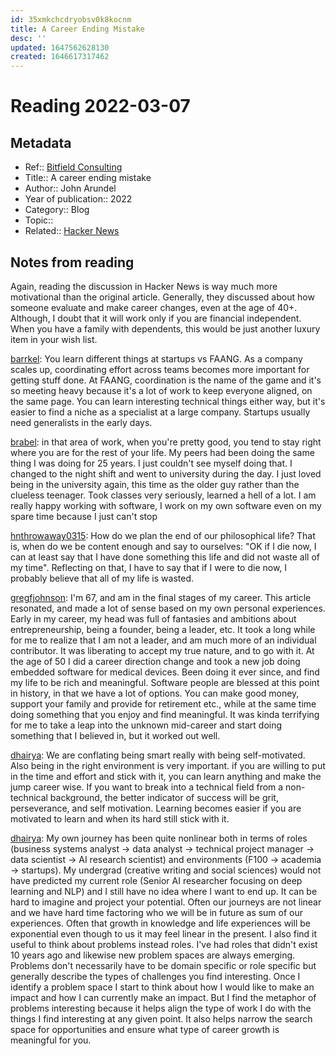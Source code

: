 ```yaml
---
id: 35xmkchcdryobsv0k8kocnm
title: A Career Ending Mistake
desc: ''
updated: 1647562628130
created: 1646617317462
---
```

# Reading 2022-03-07

## Metadata

- Ref:: [Bitfield Consulting](https://bitfieldconsulting.com/golang/career)
- Title:: A career ending mistake
- Author:: John Arundel
- Year of publication:: 2022
- Category:: Blog
- Topic:: 
- Related:: [Hacker News](https://news.ycombinator.com/item?id=30428602)

## Notes from reading

Again, reading the discussion in Hacker News is way much more motivational than the original article. Generally, they discussed about how someone evaluate and make career changes, even at the age of 40+. Although, I doubt that it will work only if you are financial independent. When you have a family with dependents, this would be just another luxury item in your wish list.

[barrkel](https://news.ycombinator.com/item?id=30435712): You learn different things at startups vs FAANG. As a company scales up, coordinating effort across teams becomes more important for getting stuff done.  At FAANG, coordination is the name of the game and it's so meeting heavy because it's a lot of work to keep everyone aligned, on the same page. You can learn interesting technical things either way, but it's easier to find a niche as a specialist at a large company. Startups usually need generalists in the early days.

[brabel](https://news.ycombinator.com/item?id=30430708): in that area of work, when you're pretty good, you tend to stay right where you are for the rest of your life. My peers had been doing the same thing I was doing for 25 years. I just couldn't see myself doing that. I changed to the night shift and went to university during the day. I just loved being in the university again, this time as the older guy rather than the clueless teenager. Took classes very seriously, learned a hell of a lot. I am really happy working with software, I work on my own software even on my spare time because I just can't stop

[hnthrowaway0315](https://news.ycombinator.com/item?id=30430373): How do we plan the end of our philosophical life? That is, when do we be content enough and say to ourselves: "OK if I die now, I can at least say that I have done something this life and did not waste all of my time". Reflecting on that, I have to say that if I were to die now, I probably believe that all of my life is wasted.

[gregfjohnson](https://news.ycombinator.com/item?id=30438707): I'm 67, and am in the final stages of my career. This article resonated, and made a lot of sense based on my own personal experiences. Early in my career, my head was full of fantasies and ambitions about entrepreneurship, being a founder, being a leader, etc. It took a long while for me to realize that I am not a leader, and am much more of an individual contributor. It was liberating to accept my true nature, and to go with it. At the age of 50 I did a career direction change and took a new job doing embedded software for medical devices. Been doing it ever since, and find my life to be rich and meaningful. Software people are blessed at this point in history, in that we have a lot of options. You can make good money, support your family and provide for retirement etc., while at the same time doing something that you enjoy and find meaningful. It was kinda terrifying for me to take a leap into the unknown mid-career and start doing something that I believed in, but it worked out well.

[dhairya](https://news.ycombinator.com/item?id=30430601): We are conflating being smart really with being self-motivated. Also being in the right environment is very important. if you are willing to put in the time and effort and stick with it, you can learn anything and make the jump career wise. If you want to break into a technical field from a non-technical background, the better indicator of success will be grit, perseverance, and self motivation. Learning becomes easier if you are motivated to learn and when its hard still stick with it.

[dhairya](https://news.ycombinator.com/item?id=30429896): My own journey has been quite nonlinear both in terms of roles (business systems analyst -> data analyst -> technical project manager -> data scientist -> AI research scientist) and environments (F100 -> academia -> startups). My undergrad (creative writing and social sciences) would not have predicted my current role (Senior AI researcher focusing on deep learning and NLP) and I still have no idea where I want to end up. It can be hard to imagine and project your potential. Often our journeys are not linear and we have hard time factoring who we will be in future as sum of our experiences. Often that growth in knowledge and life experiences will be exponential even though to us it may feel linear in the present. I also find it useful to think about problems instead roles. I've had roles that didn't exist 10 years ago and likewise new problem spaces are always emerging. Problems don't necessarily have to be domain specific or role specific but generally describe the types of challenges you find interesting. Once I identify a problem space I start to think about how I would like to make an impact and how I can currently make an impact. But I find the metaphor of problems interesting because it helps align the type of work I do with the things I find interesting at any given point. It also helps narrow the search space for opportunities and ensure what type of career growth is meaningful for you.